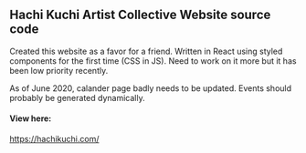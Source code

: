 ## Hachi Kuchi Artist Collective Website source code

Created this website as a favor for a friend. Written in React using styled components for the first time (CSS in JS). Need to work on it more but it has been low priority recently.

As of June 2020, calander page badly needs to be updated. Events should probably be generated dynamically.

#### View here:
https://hachikuchi.com/

